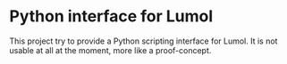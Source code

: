 # Python interface for Lumol

This project try to provide a Python scripting interface for Lumol. It is not
usable at all at the moment, more like a proof-concept.
